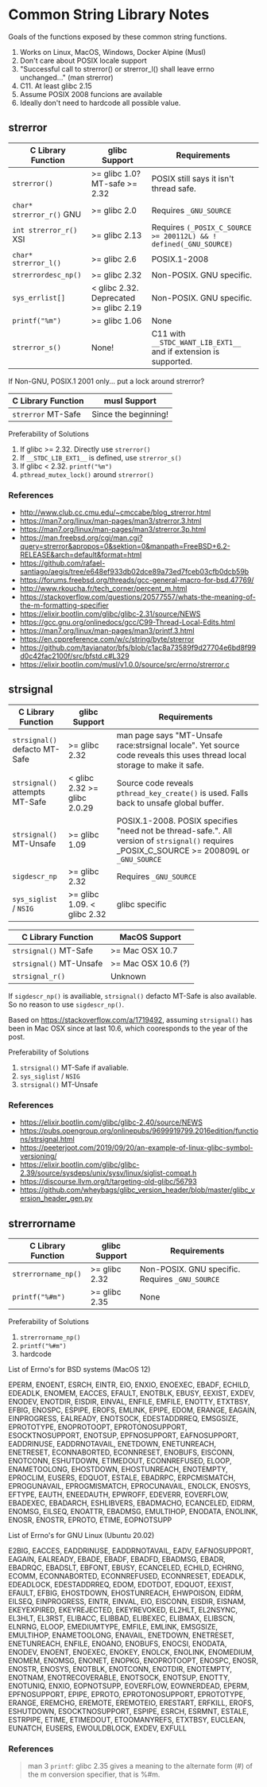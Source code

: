 # Common String Library Notes

Goals of the functions exposed by these common string functions.

1. Works on Linux, MacOS, Windows, Docker Alpine (Musl)
2. Don't care about POSIX locale support
3. "Successful call to strerror() or strerror_l() shall leave errno unchanged..." (man strerror)
4. C11. At least glibc 2.15
5. Assume POSIX 2008 funcions are available
6. Ideally don't need to hardcode all possible value.

## strerror

| C Library Function       | glibc Support                          | Requirements                                                      |
| ------------------------ | -------------------------------------- | ----------------------------------------------------------------- |
| `strerror()`             | >= glibc 1.0? MT-safe >= 2.32          | POSIX still says it isn't thread safe.                            |
| `char* strerror_r()` GNU | >= glibc 2.0                           | Requires `_GNU_SOURCE`                                            |
| `int strerror_r()` XSI   | >= glibc 2.13                          | Requires `(_POSIX_C_SOURCE >= 200112L) && ! defined(_GNU_SOURCE)` |
| `char* strerror_l()`     | >= glibc 2.6                           | POSIX.1-2008                                                      |
| `strerrordesc_np()`      | >= glibc 2.32                          | Non-POSIX. GNU specific.                                          |
| `sys_errlist[]`          | < glibc 2.32. Deprecated >= glibc 2.19 | Non-POSIX. GNU specific.                                          |
| `printf("%m")`           | >= glibc 1.06                          | None                                                              |
| `strerror_s()`           | None!                                  | C11 with `__STDC_WANT_LIB_EXT1__` and if extension is supported.  |

If Non-GNU, POSIX.1 2001 only... put a lock around strerror?


| C Library Function | musl Support         |
| ------------------ | -------------------- |
| `strerror` MT-Safe | Since the beginning! |


Preferability of Solutions
1. If glibc >= 2.32. Directly use `strerror()`
2. If `__STDC_LIB_EXT1__` is defined, use `strerror_s()`
3. If glibc < 2.32. `printf("%m")`
4. `pthread_mutex_lock()` around `strerror()`

### References

 - http://www.club.cc.cmu.edu/~cmccabe/blog_strerror.html
 - https://man7.org/linux/man-pages/man3/strerror.3.html
 - https://man7.org/linux/man-pages/man3/strerror.3p.html
 - https://man.freebsd.org/cgi/man.cgi?query=strerror&apropos=0&sektion=0&manpath=FreeBSD+6.2-RELEASE&arch=default&format=html
 - https://github.com/rafael-santiago/aegis/tree/e648ef933db02dce89a73ed7fceb03cfb0dcb59b
 - https://forums.freebsd.org/threads/gcc-general-macro-for-bsd.47769/
 - http://www.rkoucha.fr/tech_corner/percent_m.html
 - https://stackoverflow.com/questions/20577557/whats-the-meaning-of-the-m-formatting-specifier
 - https://elixir.bootlin.com/glibc/glibc-2.31/source/NEWS
 - https://gcc.gnu.org/onlinedocs/gcc/C99-Thread-Local-Edits.html
 - https://man7.org/linux/man-pages/man3/printf.3.html
 - https://en.cppreference.com/w/c/string/byte/strerror
 - https://github.com/tavianator/bfs/blob/c1ac8a73589f9d27704e6bd8f99d0c42fac2100f/src/bfstd.c#L329
 - https://elixir.bootlin.com/musl/v1.0.0/source/src/errno/strerror.c

## strsignal

| C Library Function                  | glibc Support                | Requirements                                                                                                                                |
| ----------------------------------- | ---------------------------- | ------------------------------------------------------------------------------------------------------------------------------------------- |
| `strsignal()` <br> defacto MT-Safe  | >= glibc 2.32                | man page says "MT-Unsafe race:strsignal locale". Yet source code reveals this uses thread local storage to make it safe.                    |
| `strsignal()` <br> attempts MT-Safe | < glibc 2.32 >= glibc 2.0.29 | Source code reveals `pthread_key_create()` is used. Falls back to unsafe global buffer.                                                     |
| `strsignal()` <br> MT-Unsafe        | >= glibc 1.09                | POSIX.1-2008. POSIX specifies "need not be thread-safe.". All version of `strsignal()` requires _POSIX_C_SOURCE >= 200809L or `_GNU_SOURCE` |
| `sigdescr_np`                       | >= glibc 2.32                | Requires `_GNU_SOURCE`                                                                                                                      |
| `sys_siglist` / `NSIG`              | >= glibc 1.09. < glibc 2.32  | glibc specific                                                                                                                              |

| C Library Function      | MacOS Support       |
| ----------------------- | ------------------- |
| `strsignal()` MT-Safe   | >= Mac OSX 10.7     |
| `strsignal()` MT-Unsafe | >= Mac OSX 10.6 (?) |
| `strsignal_r()`         | Unknown             |

If `sigdescr_np()` is availiable, `strsignal()` defacto MT-Safe is also available.
So no reason to use `sigdescr_np()`.

Based on https://stackoverflow.com/a/1719492, assuming `strsignal()` has
been in Mac OSX since at last 10.6, which cooresponds to the year of the post.

Preferability of Solutions

1. `strsignal()` MT-Safe if avaliable.
2. `sys_siglist` / `NSIG`
3. `strsignal()` MT-Unsafe

### References

 - https://elixir.bootlin.com/glibc/glibc-2.40/source/NEWS
 - https://pubs.opengroup.org/onlinepubs/9699919799.2016edition/functions/strsignal.html
 - https://peeterjoot.com/2019/09/20/an-example-of-linux-glibc-symbol-versioning/
 - https://elixir.bootlin.com/glibc/glibc-2.39/source/sysdeps/unix/sysv/linux/siglist-compat.h
 - https://discourse.llvm.org/t/targeting-old-glibc/56793
 - https://github.com/wheybags/glibc_version_header/blob/master/glibc_version_header_gen.py

## strerrorname

| C Library Function  | glibc Support | Requirements                                    |
| ------------------- | ------------- | ----------------------------------------------- |
| `strerrorname_np()` | >= glibc 2.32 | Non-POSIX. GNU specific. Requires `_GNU_SOURCE` |
| `printf("%#m")`     | >= glibc 2.35 | None                                            |

Preferability of Solutions
1. `strerrorname_np()`
2. `printf("%#m")`
3. hardcode

List of Errno's for BSD systems (MacOS 12)

EPERM, ENOENT, ESRCH, EINTR, EIO, ENXIO, ENOEXEC, EBADF, ECHILD, EDEADLK, ENOMEM, EACCES, EFAULT,
ENOTBLK, EBUSY, EEXIST, EXDEV, ENODEV, ENOTDIR, EISDIR, EINVAL, ENFILE, EMFILE, ENOTTY, ETXTBSY,
EFBIG, ENOSPC, ESPIPE, EROFS, EMLINK, EPIPE, EDOM, ERANGE, EAGAIN, EINPROGRESS, EALREADY, ENOTSOCK,
EDESTADDRREQ, EMSGSIZE, EPROTOTYPE, ENOPROTOOPT, EPROTONOSUPPORT, ESOCKTNOSUPPORT, ENOTSUP,
EPFNOSUPPORT, EAFNOSUPPORT, EADDRINUSE, EADDRNOTAVAIL, ENETDOWN, ENETUNREACH, ENETRESET,
ECONNABORTED, ECONNRESET, ENOBUFS, EISCONN, ENOTCONN, ESHUTDOWN, ETIMEDOUT, ECONNREFUSED, ELOOP,
ENAMETOOLONG,  EHOSTDOWN, EHOSTUNREACH, ENOTEMPTY, EPROCLIM, EUSERS, EDQUOT, ESTALE, EBADRPC,
ERPCMISMATCH,  EPROGUNAVAIL, EPROGMISMATCH, EPROCUNAVAIL, ENOLCK, ENOSYS, EFTYPE, EAUTH, ENEEDAUTH,
EPWROFF, EDEVERR, EOVERFLOW, EBADEXEC, EBADARCH, ESHLIBVERS, EBADMACHO, ECANCELED, EIDRM, ENOMSG,
EILSEQ, ENOATTR, EBADMSG, EMULTIHOP, ENODATA, ENOLINK, ENOSR, ENOSTR, EPROTO, ETIME, EOPNOTSUPP

List of Errno's for GNU Linux (Ubuntu 20.02)

E2BIG, EACCES, EADDRINUSE, EADDRNOTAVAIL, EADV, EAFNOSUPPORT, EAGAIN, EALREADY, EBADE, EBADF,
EBADFD, EBADMSG, EBADR, EBADRQC, EBADSLT, EBFONT, EBUSY, ECANCELED, ECHILD, ECHRNG, ECOMM,
ECONNABORTED, ECONNREFUSED, ECONNRESET, EDEADLK, EDEADLOCK, EDESTADDRREQ, EDOM, EDOTDOT,
EDQUOT, EEXIST, EFAULT, EFBIG, EHOSTDOWN, EHOSTUNREACH, EHWPOISON, EIDRM, EILSEQ, EINPROGRESS,
EINTR, EINVAL, EIO, EISCONN, EISDIR, EISNAM, EKEYEXPIRED, EKEYREJECTED, EKEYREVOKED, EL2HLT,
EL2NSYNC, EL3HLT, EL3RST, ELIBACC, ELIBBAD, ELIBEXEC, ELIBMAX, ELIBSCN, ELNRNG, ELOOP,
EMEDIUMTYPE, EMFILE, EMLINK, EMSGSIZE, EMULTIHOP, ENAMETOOLONG, ENAVAIL, ENETDOWN, ENETRESET,
ENETUNREACH, ENFILE, ENOANO, ENOBUFS, ENOCSI, ENODATA, ENODEV, ENOENT, ENOEXEC, ENOKEY,
ENOLCK, ENOLINK, ENOMEDIUM, ENOMEM, ENOMSG, ENONET, ENOPKG, ENOPROTOOPT, ENOSPC, ENOSR,
ENOSTR, ENOSYS, ENOTBLK, ENOTCONN, ENOTDIR, ENOTEMPTY, ENOTNAM, ENOTRECOVERABLE, ENOTSOCK,
ENOTSUP, ENOTTY, ENOTUNIQ, ENXIO, EOPNOTSUPP, EOVERFLOW, EOWNERDEAD, EPERM, EPFNOSUPPORT,
EPIPE, EPROTO, EPROTONOSUPPORT, EPROTOTYPE, ERANGE, EREMCHG, EREMOTE, EREMOTEIO, ERESTART,
ERFKILL, EROFS, ESHUTDOWN, ESOCKTNOSUPPORT, ESPIPE, ESRCH, ESRMNT, ESTALE, ESTRPIPE, ETIME,
ETIMEDOUT, ETOOMANYREFS, ETXTBSY, EUCLEAN, EUNATCH, EUSERS, EWOULDBLOCK, EXDEV, EXFULL

### References

> man 3 `printf`: glibc 2.35 gives a meaning to the alternate form (#) of the m conversion specifier, that is %#m.
